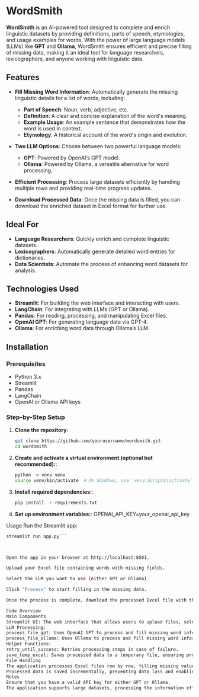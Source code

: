 # WordSmith

**WordSmith** is an AI-powered tool designed to complete and enrich linguistic datasets by providing definitions, parts of speech, etymologies, and usage examples for words. With the power of large language models (LLMs) like **GPT** and **Ollama**, WordSmith ensures efficient and precise filling of missing data, making it an ideal tool for language researchers, lexicographers, and anyone working with linguistic data.

## Features

- **Fill Missing Word Information**: Automatically generate the missing linguistic details for a list of words, including:
  - **Part of Speech**: Noun, verb, adjective, etc.
  - **Definition**: A clear and concise explanation of the word's meaning.
  - **Example Usage**: An example sentence that demonstrates how the word is used in context.
  - **Etymology**: A historical account of the word's origin and evolution.
  
- **Two LLM Options**: Choose between two powerful language models:
  - **GPT**: Powered by OpenAI’s GPT model.
  - **Ollama**: Powered by Ollama, a versatile alternative for word processing.

- **Efficient Processing**: Process large datasets efficiently by handling multiple rows and providing real-time progress updates.

- **Download Processed Data**: Once the missing data is filled, you can download the enriched dataset in Excel format for further use.

## Ideal For

- **Language Researchers**: Quickly enrich and complete linguistic datasets.
- **Lexicographers**: Automatically generate detailed word entries for dictionaries.
- **Data Scientists**: Automate the process of enhancing word datasets for analysis.

## Technologies Used

- **Streamlit**: For building the web interface and interacting with users.
- **LangChain**: For integrating with LLMs (GPT or Ollama).
- **Pandas**: For reading, processing, and manipulating Excel files.
- **OpenAI GPT**: For generating language data via GPT-4.
- **Ollama**: For enriching word data through Ollama’s LLM.
  
## Installation

### Prerequisites

- Python 3.x
- Streamlit
- Pandas
- LangChain
- OpenAI or Ollama API keys

### Step-by-Step Setup

1. **Clone the repository**:
   ```bash
   git clone https://github.com/yourusername/wordsmith.git
   cd wordsmith

2. **Create and activate a virtual environment (optional but recommended):**:
   ```bash
   python -m venv venv
   source venv/bin/activate  # On Windows, use `venv\Scripts\activate`

3. **Install required dependencies:**:
   ```bash
   pip install -r requirements.txt

4. **Set up environment variables:**:
   OPENAI_API_KEY=your_openai_api_key


Usage
Run the Streamlit app:
   ```bash
   streamlit run app.py```



Open the app in your browser at http://localhost:8501.

Upload your Excel file containing words with missing fields.

Select the LLM you want to use (either GPT or Ollama).

Click "Process" to start filling in the missing data.

Once the process is complete, download the processed Excel file with the filled-in word information.

Code Overview
Main Components
Streamlit UI: The web interface that allows users to upload files, select LLM options, and download processed data.
LLM Processing:
process_file_gpt: Uses OpenAI GPT to process and fill missing word information.
process_file_ollama: Uses Ollama to process and fill missing word information.
Helper Functions:
retry_until_success: Retries processing steps in case of failure.
save_temp_excel: Saves processed data to a temporary file, ensuring progress is preserved.
File Handling
The application processes Excel files row by row, filling missing values for parts of speech, definitions, example usage, and etymology.
Processed data is saved incrementally, preventing data loss and enabling the application to resume if interrupted.
Notes
Ensure that you have a valid API key for either GPT or Ollama.
The application supports large datasets, processing the information efficiently and saving progress along the way.


